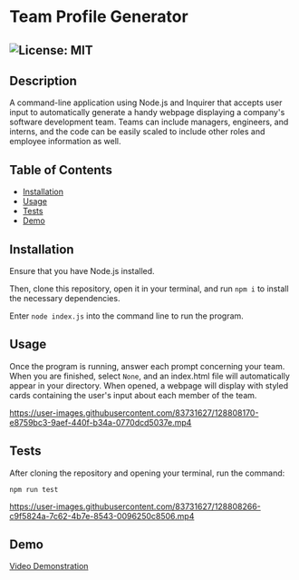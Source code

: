 # Team Profile Generator
  ## ![License: MIT](https://img.shields.io/badge/License-MIT-yellow.svg)

  ## Description

  A command-line application using Node.js and Inquirer that accepts user input to automatically generate a handy webpage displaying a company's software development team. Teams can include managers, engineers, and interns, and the code can be easily scaled to include other roles and employee information as well. 

  ## Table of Contents
  * [Installation](#installation)
  * [Usage](#usage)
  * [Tests](#tests)
  * [Demo](#demo)
 
  
  ## Installation
 Ensure that you have Node.js installed. 

 Then, clone this repository, open it in your terminal, and run ```npm i``` to install the necessary dependencies.  
 
 Enter ```node index.js``` into the command line to run the program.
  
  ## Usage
  Once the program is running, answer each prompt concerning your team. When you are finished, select `None`, and an index.html file will automatically appear in your directory. When opened, a webpage will display with styled cards containing the user's input about each member of the team. 
  

https://user-images.githubusercontent.com/83731627/128808170-e8759bc3-9aef-440f-b34a-0770dcd5037e.mp4


  ## Tests
  After cloning the repository and opening your terminal, run the command:
  ```
  npm run test
  ```
https://user-images.githubusercontent.com/83731627/128808266-c9f5824a-7c62-4b7e-8543-0096250c8506.mp4

## Demo

[Video Demonstration](https://watch.screencastify.com/v/xIzBKvIpzxaRJBhS0mQ5)


  
 
